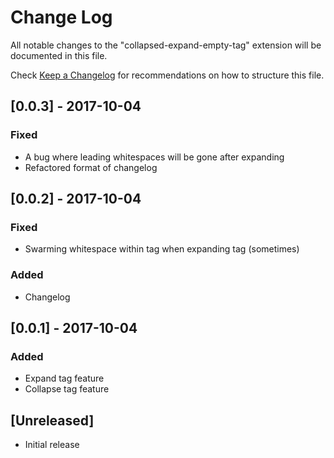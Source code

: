 # Change Log
All notable changes to the "collapsed-expand-empty-tag" extension will be documented in this file.

Check [Keep a Changelog](http://keepachangelog.com/) for recommendations on how to structure this file.
## [0.0.3] - 2017-10-04 
### Fixed
- A bug where leading whitespaces will be gone after expanding
- Refactored format of changelog

## [0.0.2] - 2017-10-04
### Fixed
- Swarming whitespace within tag when expanding tag (sometimes)
### Added
- Changelog

## [0.0.1] - 2017-10-04
### Added 
- Expand tag feature
- Collapse tag feature

## [Unreleased]
- Initial release

